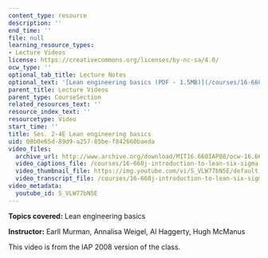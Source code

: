 ```yaml
---
content_type: resource
description: ''
end_time: ''
file: null
learning_resource_types:
- Lecture Videos
license: https://creativecommons.org/licenses/by-nc-sa/4.0/
ocw_type: ''
optional_tab_title: Lecture Notes
optional_text: '[Lean engineering basics (PDF - 1.5MB)](/courses/16-660j-introduction-to-lean-six-sigma-methods-january-iap-2012/resources/mit16_660jiap12_2-4e)'
parent_title: Lecture Videos
parent_type: CourseSection
related_resources_text: ''
resource_index_text: ''
resourcetype: Video
start_time: ''
title: Ses. 2-4E Lean engineering basics
uid: 08b0e65d-89d9-a257-85be-f842660baeda
video_files:
  archive_url: http://www.archive.org/download/MIT16.660IAP08/ocw-16.660-iap08-ses2-4_300k.mp4
  video_captions_file: /courses/16-660j-introduction-to-lean-six-sigma-methods-january-iap-2012/3f2d4b9e1f7c5bc58bb457c5355da8d7_S_VLW77bN5E.vtt
  video_thumbnail_file: https://img.youtube.com/vi/S_VLW77bN5E/default.jpg
  video_transcript_file: /courses/16-660j-introduction-to-lean-six-sigma-methods-january-iap-2012/da572ca9dd76ac63fa536eaa21dbb23f_S_VLW77bN5E.pdf
video_metadata:
  youtube_id: S_VLW77bN5E
---
```


**Topics covered:** Lean engineering basics

**Instructor:** Earll Murman, Annalisa Weigel, Al Haggerty, Hugh McManus

This video is from the IAP 2008 version of the class.


